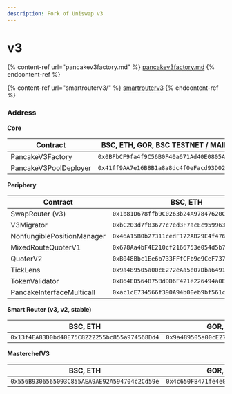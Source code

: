 ```yaml
---
description: Fork of Uniswap v3
---
```


# v3

{% content-ref url="pancakev3factory.md" %}
[pancakev3factory.md](pancakev3factory.md)
{% endcontent-ref %}

{% content-ref url="smartrouterv3/" %}
[smartrouterv3](smartrouterv3/)
{% endcontent-ref %}

### Address

**Core**

| Contract              | BSC, ETH, GOR, BSC TESTNET / MAINNET         |
| --------------------- | -------------------------------------------- |
| PancakeV3Factory      | `0x0BFbCF9fa4f9C56B0F40a671Ad40E0805A091865` |
| PancakeV3PoolDeployer | `0x41ff9AA7e16B8B1a8a8dc4f0eFacd93D02d071c9` |

**Periphery**

| Contract                   | BSC, ETH                                     | GOR, BSC TESTNET                             |
| -------------------------- | -------------------------------------------- | -------------------------------------------- |
| SwapRouter (v3)            | `0x1b81D678ffb9C0263b24A97847620C99d213eB14` | `0x1b81D678ffb9C0263b24A97847620C99d213eB14` |
| V3Migrator                 | `0xbC203d7f83677c7ed3F7acEc959963E7F4ECC5C2` | `0x46A15B0b27311cedF172AB29E4f4766fbE7F4364` |
| NonfungiblePositionManager | `0x46A15B0b27311cedF172AB29E4f4766fbE7F4364` | `0x427bF5b37357632377eCbEC9de3626C71A5396c1` |
| MixedRouteQuoterV1         | `0x678Aa4bF4E210cf2166753e054d5b7c31cc7fa86` | `0xB048Bbc1Ee6b733FFfCFb9e9CeF7375518e25997` |
| QuoterV2                   | `0xB048Bbc1Ee6b733FFfCFb9e9CeF7375518e25997` | `0xbC203d7f83677c7ed3F7acEc959963E7F4ECC5C2` |
| TickLens                   | `0x9a489505a00cE272eAa5e07Dba6491314CaE3796` | `0xac1cE734566f390A94b00eb9bf561c2625BF44ea` |
| TokenValidator             | `0x864ED564875BdDD6F421e226494a0E7c071C06f8` | `0x678Aa4bF4E210cf2166753e054d5b7c31cc7fa86` |
| PancakeInterfaceMulticall  | `0xac1cE734566f390A94b00eb9bf561c2625BF44ea` | `0x3D00CdB4785F0ef20C903A13596e0b9B2c652227` |

**Smart Router (v3, v2, stable)**

| BSC, ETH                                     | GOR, BSC TESTNET                             |
| -------------------------------------------- | -------------------------------------------- |
| `0x13f4EA83D0bd40E75C8222255bc855a974568Dd4` | `0x9a489505a00cE272eAa5e07Dba6491314CaE3796` |

**MasterchefV3**

| BSC, ETH                                     | GOR, BSC TESTNET                             |
| -------------------------------------------- | -------------------------------------------- |
| `0x556B9306565093C855AEA9AE92A594704c2Cd59e` | `0x4c650FB471fe4e0f476fD3437C3411B1122c4e3B` |
